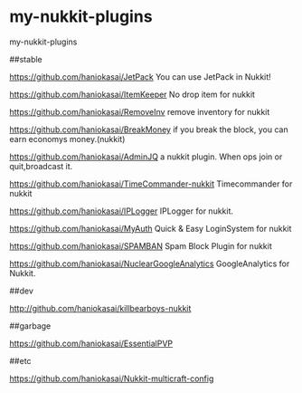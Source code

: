 # my-nukkit-plugins
my-nukkit-plugins

##stable

https://github.com/haniokasai/JetPack
You can use JetPack in Nukkit! 

https://github.com/haniokasai/ItemKeeper
No drop item for nukkit

https://github.com/haniokasai/RemoveInv
remove inventory for nukkit 

https://github.com/haniokasai/BreakMoney
if you break the block, you can earn economys money.(nukkit)

https://github.com/haniokasai/AdminJQ
a nukkit plugin. When ops join or quit,broadcast it.

https://github.com/haniokasai/TimeCommander-nukkit
Timecommander for nukkit

https://github.com/haniokasai/IPLogger
IPLogger for nukkit.

https://github.com/haniokasai/MyAuth
Quick & Easy LoginSystem for nukkit

https://github.com/haniokasai/SPAMBAN
Spam Block Plugin for nukkit

https://github.com/haniokasai/NuclearGoogleAnalytics
GoogleAnalytics for Nukkit. 

##dev

http://github.com/haniokasai/killbearboys-nukkit

##garbage

https://github.com/haniokasai/EssentialPVP



##etc

https://github.com/haniokasai/Nukkit-multicraft-config
